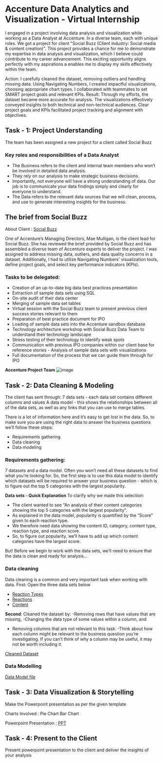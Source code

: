 # Accenture Data Analytics and Visualization - Virtual Internship

I engaged in a project involving data analysis and visualization while working as a Data Analyst at Accenture. In a diverse team, each with unique roles. We got a project for client "Social Buzz (Client industry: Social media & content creation)". This project provides a chance for me to demonstrate my expertise in data analysis and visualization, which I believe could contribute to my career advancement. This exciting opportunity aligns perfectly with my aspirations a enables me to display my skills effectively within the team.

Action: I carefully cleaned the dataset, removing outliers and handling missing data. Using Navigating Numbers, I created impactful visualizations, choosing appropriate chart types. I collaborated with teammates to set SMART project goals and relevant KPIs.
Result: Through my efforts, the dataset became more accurate for analysis. The visualizations effectively conveyed insights to both technical and non-technical audiences. Clear project goals and KPIs facilitated project tracking and alignment with objectives.

## **Task - 1: Project Understanding**
The team has been assigned a new project for a client called Social Buzz

### Key roles and responsibilities of a Data Analyst
  - The Business refers to the client and internal team members who won’t be involved in detailed data analysis.
  - They rely on our analysis to make strategic business decisions.
  - Importantly, not everyone will have a strong understanding of data. Our job is to communicate your data findings simply and clearly for everyone to understand.
  - The Data refers to the relevant data sources that we will clean, process, and use to generate interesting insights for the business.

## The brief from Social Buzz
About Client : [Social Buzz](https://cdn.theforage.com/vinternships/companyassets/T6kdcdKSTfg2aotxT/MsAqi7SNLKw3C6LAr/1664296994014/Data_Analytics%20Client%20Brief.pdf)

One of Accenture’s Managing Directors, Mae Mulligan, is the client lead for Social Buzz. She has reviewed the brief provided by Social Buzz and has assembled a diverse team of Accenture experts to deliver the project.
I was assigned to address missing data, outliers, and data quality concerns in a dataset. Additionally, I had to utilize Navigating Numbers' visualization tools, define project goals, and select key performance indicators (KPIs).

### Tasks to be delegated:
  - Creation of an up-to-date big data best practices presentation
  - Extraction of sample data sets using SQL
  - On-site audit of their data center
  - Merging of sample data set tables
  - Virtual session with the Social Buzz team to present previous client success stories relevant   to them
  - Preparation of best practice document for IPO
  - Loading of sample data sets into the Accenture sandbox database
  - Technology architecture workshop with Social Buzz Data Team to understand their   technology landscape
  - Stress testing of their technology to identify weak spots
  - Communication with previous IPO companies within our client base for reference stories - Analysis of sample data sets with visualizations
  - Full documentation of the process that we can guide them through for IPO

**Accenture Project Team**
![image](https://github.com/santoshkambala/SocialBuzz/assets/128189574/2d984fbb-b54b-435c-a60c-964e8becde09)


## **Task - 2: Data Cleaning & Modeling**
The client has sent through:
    7 data sets - each data set contains different columns and values
    A data model - this shows the relationships between all of the data sets, as well as any links that you can use to merge tables.

There is a lot of information here and it’s easy to get lost in the data. So, to make sure you are using the right data to answer the business questions we’ll follow these steps:
 - Requirements gathering
 - Data cleaning
 - Data modeling

### Requirements gathering: 
7 datasets and a data model. Often you won’t need all these datasets to find what you’re looking for. 
So, the first step is to use this data model to identify which datasets will be required to answer your business question - which is to figure out the top 5 categories with the largest popularity.

**Data sets - Quick Explanation**
To clarify why we made this selection:
 - The client wanted to see “An analysis of their content categories showing the top 5 categories with the largest popularity”.
 - As explained in the data model, popularity is quantified by the “Score” given to each reaction type.
 - We therefore need data showing the content ID, category, content type, reaction type, and reaction score.
 - So, to figure out popularity, we’ll have to add up which content categories have the largest score.

But! Before we begin to work with the data sets, we’ll need to ensure that the data is clean and ready for analysis…

### Data cleaning
Data cleaning is a common and very important task when working with data.
First: Open the three data sets below
 - [Reaction Types](https://cdn.theforage.com/vinternships/companyassets/T6kdcdKSTfg2aotxT/MsAqi7SNLKw3C6LAr/1664298399720/ReactionTypes.csv)
 - [Reactions](https://cdn.theforage.com/vinternships/companyassets/T6kdcdKSTfg2aotxT/MsAqi7SNLKw3C6LAr/1664298375459/Reactions.csv)
 - [Content](https://cdn.theforage.com/vinternships/companyassets/T6kdcdKSTfg2aotxT/MsAqi7SNLKw3C6LAr/1664298350004/Content.csv)

**Second**: Cleaned the dataset by:
  -Removing rows that have values that are missing,
  -Changing the data type of some values within a column, and
  - Removing columns that are not relevant to this task.
    -Think about how each column might be relevant to the business question you’re investigating. If you can’t think of why a column may be useful, it may not be worth including it.

[Cleaned Dataset](SocialBuzz.xlsx)

### Data Modelling
[Data Model file](https://cdn.theforage.com/vinternships/companyassets/T6kdcdKSTfg2aotxT/MsAqi7SNLKw3C6LAr/1664297834541/Data%20model.pdf)

## **Task - 3: Data Visualization & Storytelling**
Make the Powerpoint presentation as per the given template

Charts Involved :
  Pie Chart
  Bar Chart

Powerpoint Presentation : [PPT](SocialBuzz.pptx.pptx)

## **Task - 4: Present to the Client**
Present powerpoint presentation to the client and deliver the insights of your analysis
